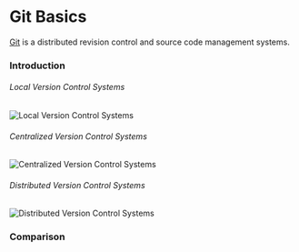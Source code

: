 # Git Basics #

[Git](http://en.wikipedia.org/wiki/Git_(software)) is a distributed revision control and source code management systems.

### Introduction ###

###### Local Version Control Systems ######
![Local Version Control Systems](http://git-scm.com/figures/18333fig0101-tn.png "Local Version Control Systems")

###### Centralized Version Control Systems ######
![Centralized Version Control Systems](http://git-scm.com/figures/18333fig0102-tn.png "Centralized Version Control Systems")

###### Distributed Version Control Systems ######
![Distributed Version Control Systems](http://git-scm.com/figures/18333fig0103-tn.png "Distributed Version Control Systems")

### Comparison ###